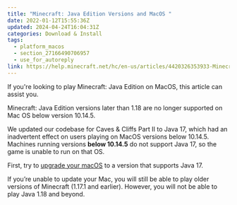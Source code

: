 ```yaml
---
title: "Minecraft: Java Edition Versions and MacOS "
date: 2022-01-12T15:55:36Z
updated: 2024-04-24T16:04:31Z
categories: Download & Install
tags:
  - platform_macos
  - section_27166490706957
  - use_for_autoreply
link: https://help.minecraft.net/hc/en-us/articles/4420326353933-Minecraft-Java-Edition-Versions-and-MacOS
---
```


If you're looking to play Minecraft: Java Edition on MacOS, this article can assist you.

Minecraft: Java Edition versions later than 1.18 are no longer supported on Mac OS below version 10.14.5.

We updated our codebase for Caves & Cliffs Part II to Java 17, which had an inadvertent effect on users playing on MacOS versions below 10.14.5. Machines running versions **below 10.14.5** do not support Java 17, so the game is unable to run on that OS. 

First, try to [upgrade your macOS](https://support.apple.com/HT201541) to a version that supports Java 17. 

If you’re unable to update your Mac, you will still be able to play older versions of Minecraft (1.17.1 and earlier). However, you will not be able to play Java 1.18 and beyond.
